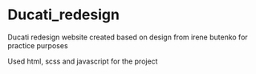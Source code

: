 # Ducati_redesign
Ducati redesign website created based on design from irene butenko for practice purposes

Used html, scss and javascript for the project
